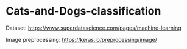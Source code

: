 # Cats-and-Dogs-classification

Dataset: https://www.superdatascience.com/pages/machine-learning

Image preprocessing: https://keras.io/preprocessing/image/
